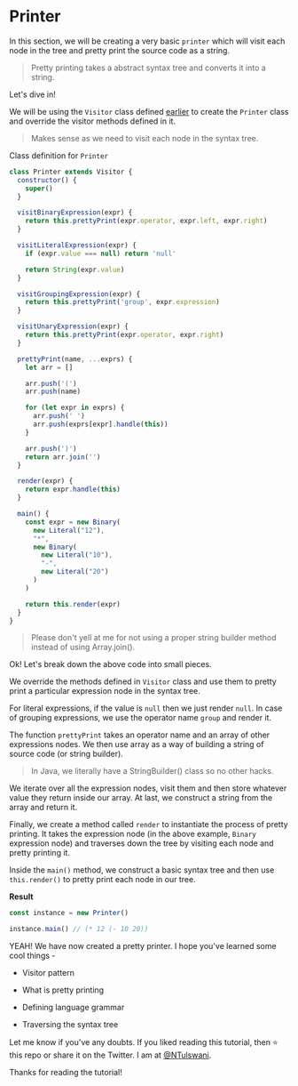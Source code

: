# Printer

In this section, we will be creating a very basic `printer` which will visit each node in the tree and pretty print the source code as a string.

> Pretty printing takes a abstract syntax tree and converts it into a string.

Let's dive in!

We will be using the `Visitor` class defined [earlier]() to create the `Printer` class and override the visitor methods defined in it.

> Makes sense as we need to visit each node in the syntax tree.

Class definition for `Printer`

```js
class Printer extends Visitor {
  constructor() {
    super()
  }

  visitBinaryExpression(expr) {
    return this.prettyPrint(expr.operator, expr.left, expr.right)
  }

  visitLiteralExpression(expr) {
    if (expr.value === null) return 'null'

    return String(expr.value)
  }

  visitGroupingExpression(expr) {
    return this.prettyPrint('group', expr.expression)
  }

  visitUnaryExpression(expr) {
    return this.prettyPrint(expr.operator, expr.right)
  }

  prettyPrint(name, ...exprs) {
    let arr = []

    arr.push('(')
    arr.push(name)

    for (let expr in exprs) {
      arr.push(' ')
      arr.push(exprs[expr].handle(this))
    }

    arr.push(')')
    return arr.join('')
  }

  render(expr) {
    return expr.handle(this)
  }

  main() {
    const expr = new Binary(
      new Literal("12"),
      "*",
      new Binary(
        new Literal("10"),
        "-",
        new Literal("20")
      )
    )

    return this.render(expr)
  }
}
```

> Please don't yell at me for not using a proper string builder method instead of using Array.join().

Ok! Let's break down the above code into small pieces.

We override the methods defined in `Visitor` class and use them to pretty print a particular expression node in the syntax tree.

For literal expressions, if the value is `null` then we just render `null`. In case of grouping expressions, we use the operator name `group` and render it.

The function `prettyPrint` takes an operator name and an array of other expressions nodes. We then use array as a way of building a string of source code (or string builder).

> In Java, we literally have a StringBuilder() class so no other hacks.

We iterate over all the expression nodes, visit them and then store whatever value they return inside our array. At last, we construct a string from the array and return it.

Finally, we create a method called `render` to instantiate the process of pretty printing. It takes the expression node (in the above example, `Binary` expression node) and traverses down the tree by visiting each node and pretty printing it.

Inside the `main()` method, we construct a basic syntax tree and then use `this.render()` to pretty print each node in our tree.

**Result**

```js
const instance = new Printer()

instance.main() // (* 12 (- 10 20))

```

YEAH! We have now created a pretty printer. I hope you've learned some cool things -

* Visitor pattern

* What is pretty printing

* Defining language grammar

* Traversing the syntax tree

Let me know if you've any doubts. If you liked reading this tutorial, then ⭐ this repo or share it on the Twitter. I am at [@NTulswani](https://twitter.com/NTulswani).

Thanks for reading the tutorial!
